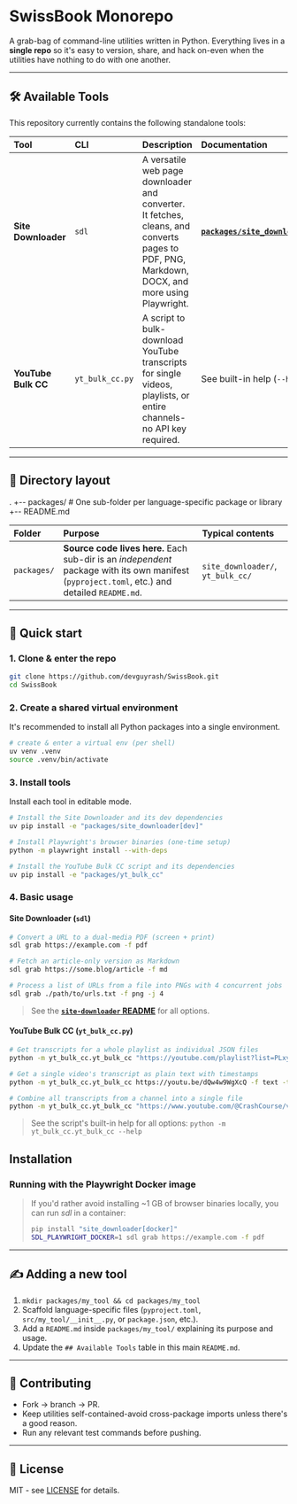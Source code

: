 # SwissBook Monorepo

A grab-bag of command-line utilities written in Python. Everything lives in a **single repo** so it's easy to version, share, and hack on-even when the utilities have nothing to do with one another.

---

## 🛠️ Available Tools

This repository currently contains the following standalone tools:

| Tool                | CLI             | Description                                                                                                                                   | Documentation                                                                  |
| :------------------ | :-------------- | :-------------------------------------------------------------------------------------------------------------------------------------------- | :----------------------------------------------------------------------------- |
| **Site Downloader** | `sdl`           | A versatile web page downloader and converter. It fetches, cleans, and converts pages to PDF, PNG, Markdown, DOCX, and more using Playwright. | [**`packages/site_downloader/README.md`**](packages/site_downloader/README.md) |
| **YouTube Bulk CC** | `yt_bulk_cc.py` | A script to bulk-download YouTube transcripts for single videos, playlists, or entire channels-no API key required.                           | See built-in help (`--help`)                                                   |

---

## 📁 Directory layout

.
+-- packages/ # One sub-folder per language-specific package or library
+-- README.md

| Folder      | Purpose                                                                                                                                       | Typical contents                  |
| :---------- | :-------------------------------------------------------------------------------------------------------------------------------------------- | :-------------------------------- |
| `packages/` | **Source code lives here.** Each sub-dir is an _independent_ package with its own manifest (`pyproject.toml`, etc.) and detailed `README.md`. | `site_downloader/`, `yt_bulk_cc/` |

---

## 🚀 Quick start

### 1. Clone & enter the repo

```bash
git clone https://github.com/devguyrash/SwissBook.git
cd SwissBook
```

### 2. Create a shared virtual environment

It's recommended to install all Python packages into a single environment.

```bash
# create & enter a virtual env (per shell)
uv venv .venv
source .venv/bin/activate
```

### 3. Install tools

Install each tool in editable mode.

```bash
# Install the Site Downloader and its dev dependencies
uv pip install -e "packages/site_downloader[dev]"

# Install Playwright's browser binaries (one-time setup)
python -m playwright install --with-deps

# Install the YouTube Bulk CC script and its dependencies
uv pip install -e "packages/yt_bulk_cc"
```

### 4. Basic usage

#### Site Downloader (`sdl`)

```bash
# Convert a URL to a dual-media PDF (screen + print)
sdl grab https://example.com -f pdf

# Fetch an article-only version as Markdown
sdl grab https://some.blog/article -f md

# Process a list of URLs from a file into PNGs with 4 concurrent jobs
sdl grab ./path/to/urls.txt -f png -j 4
```

> See the [**`site-downloader` README**](packages/site_downloader/README.md) for all options.

#### YouTube Bulk CC (`yt_bulk_cc.py`)

```bash
# Get transcripts for a whole playlist as individual JSON files
python -m yt_bulk_cc.yt_bulk_cc "https://youtube.com/playlist?list=PLxyz123" -f json

# Get a single video's transcript as plain text with timestamps
python -m yt_bulk_cc.yt_bulk_cc https://youtu.be/dQw4w9WgXcQ -f text -t

# Combine all transcripts from a channel into a single file
python -m yt_bulk_cc.yt_bulk_cc "https://www.youtube.com/@CrashCourse/videos" -f text -C combined_transcripts
```

> See the script's built-in help for all options: `python -m yt_bulk_cc.yt_bulk_cc --help`

## Installation

### Running with the Playwright Docker image

>If you'd rather avoid installing ~1 GB of browser binaries locally, you can
>run *sdl* in a container:
>
>```bash
>pip install "site_downloader[docker]"
>SDL_PLAYWRIGHT_DOCKER=1 sdl grab https://example.com -f pdf
>```

---

## ✍️ Adding a new tool

1. `mkdir packages/my_tool && cd packages/my_tool`
2. Scaffold language-specific files (`pyproject.toml`, `src/my_tool/__init__.py`, or `package.json`, etc.).
3. Add a `README.md` inside `packages/my_tool/` explaining its purpose and usage.
4. Update the `## Available Tools` table in this main `README.md`.

---

## 🤝 Contributing

- Fork → branch → PR.
- Keep utilities self-contained-avoid cross-package imports unless there's a good reason.
- Run any relevant test commands before pushing.

---

## 📝 License

MIT - see [LICENSE](LICENSE) for details.